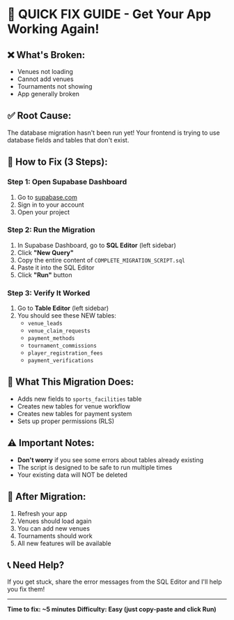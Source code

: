 # 🚨 QUICK FIX GUIDE - Get Your App Working Again!

## ❌ **What's Broken:**
- Venues not loading
- Cannot add venues
- Tournaments not showing
- App generally broken

## ✅ **Root Cause:**
The database migration hasn't been run yet! Your frontend is trying to use database fields and tables that don't exist.

## 🔧 **How to Fix (3 Steps):**

### **Step 1: Open Supabase Dashboard**
1. Go to [supabase.com](https://supabase.com)
2. Sign in to your account
3. Open your project

### **Step 2: Run the Migration**
1. In Supabase Dashboard, go to **SQL Editor** (left sidebar)
2. Click **"New Query"**
3. Copy the entire content of `COMPLETE_MIGRATION_SCRIPT.sql`
4. Paste it into the SQL Editor
5. Click **"Run"** button

### **Step 3: Verify It Worked**
1. Go to **Table Editor** (left sidebar)
2. You should see these NEW tables:
   - `venue_leads`
   - `venue_claim_requests` 
   - `payment_methods`
   - `tournament_commissions`
   - `player_registration_fees`
   - `payment_verifications`

## 🎯 **What This Migration Does:**
- Adds new fields to `sports_facilities` table
- Creates new tables for venue workflow
- Creates new tables for payment system
- Sets up proper permissions (RLS)

## ⚠️ **Important Notes:**
- **Don't worry** if you see some errors about tables already existing
- The script is designed to be safe to run multiple times
- Your existing data will NOT be deleted

## 🚀 **After Migration:**
1. Refresh your app
2. Venues should load again
3. You can add new venues
4. Tournaments should work
5. All new features will be available

## 📞 **Need Help?**
If you get stuck, share the error messages from the SQL Editor and I'll help you fix them!

---
**Time to fix: ~5 minutes**
**Difficulty: Easy (just copy-paste and click Run)**

